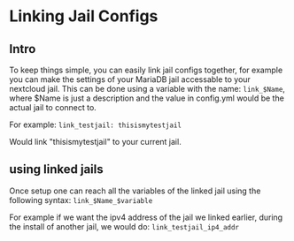 # Linking Jail Configs

## Intro
To keep things simple, you can easily link jail configs together, for example you can make the settings of your MariaDB jail accessable to your nextcloud jail.
This can be done using a variable with the name: `link_$Name`, where $Name is just a description and the value in config.yml would be the actual jail to connect to.

For example:
`link_testjail: thisismytestjail`

Would link "thisismytestjail" to your current jail.

## using linked jails

Once setup one can reach all the variables of the linked jail using the following syntax:
`link_$Name_$variable`

For example if we want the ipv4 address of the jail we linked earlier, during the install of another jail, we would do:
`link_testjail_ip4_addr`
	
